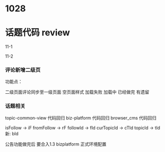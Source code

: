 # 1028

# 话题代码 review


<!-- # 消息 开发 -->

<!-- # 评论服务迁移 -->


<!-- # tab切换 keep-alive不生效 -->

<!-- # tab切换内容有间隙 空格问题 -->

<!-- # 点赞闪动 -->

<!-- # 跟帖内容换行 -->

<!-- # 话题详情页评论数同步 -->

<!-- # 列表UI 加载全部跟帖 距离 -->

<!-- # 详情页 图片 给兜底颜色 -->

<!-- # 最大号字体时 异常 -->

<!-- # 获取文章评论失败 二级页 -->

<!-- # 夜间模式 > 丢失 -->


11-1

<!-- ### topicCard 加限制 6个 -->

<!-- ### 详情页加载更多时 闪白 -->



11-2

### 评论新增二级页
功能点：
<!-- 向下离开评论区后 要隐藏发布器 -->
二级页面评论同步至一级页面
空页面样式  加载失败 加载中 已经做完  有遗留




### 话题相关

topic-common-view 代码回归
biz-platform 代码回归
browser_cms 代码回归

isFollow -> iF
fromFollow -> rF
followId -> fId
curTopicId -> cTId
topicId -> tId
新: bId



公告功能做完后 要合入1.3
bizplatform 正式环境配置

<!-- buildoption name  字段    comment-common-view  fileKey -->
